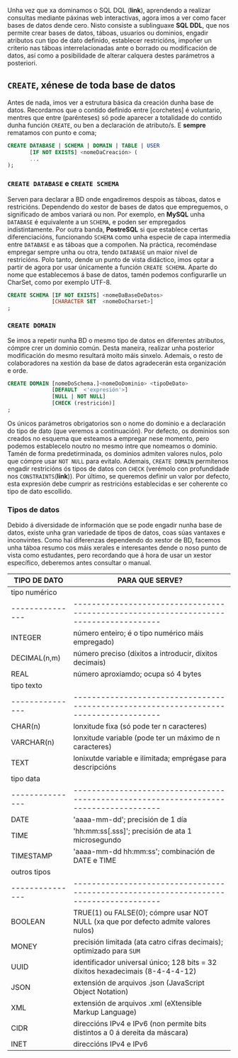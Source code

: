 Unha vez que xa dominamos o SQL DQL (**link**), aprendendo a realizar consultas mediante páxinas web interactivas, agora imos a ver como facer bases de datos dende cero. Nisto consiste a sublinguaxe **SQL DDL**, que nos permite crear bases de datos, táboas, usuarios ou dominios, engadir atributos cun tipo de dato definido, establecer restricións, impoñer un criterio nas táboas interrelacionadas ante o borrado ou modificación de datos, así como a posibilidade de alterar calquera destes parámetros a posteriori.

## ```CREATE```, xénese de toda base de datos

Antes de nada, imos ver a estrutura básica da creación dunha base de datos. Recordamos que o contido definido entre [corchetes] é voluntario, mentres que entre (parénteses) só pode aparecer a totalidade do contido dunha función ```CREATE```, ou ben a declaración de atributo/s. E **sempre** rematamos con punto e coma;

```sql
CREATE DATABASE | SCHEMA | DOMAIN | TABLE | USER 
       [IF NOT EXISTS] <nomeDaCreación> (
       ...
);
```

### ```CREATE DATABASE``` e ```CREATE SCHEMA```

Serven para declarar a BD onde engadiremos despois as táboas, datos e restricións. Dependendo do xestor de bases de datos que empreguemos, o significado de ambos variará ou non. Por exemplo, en **MySQL** unha ```DATABASE``` é equivalente a un ```SCHEMA```, e poden ser empregados indistintamente. Por outra banda, **PostreSQL** si que establece certas diferenciacións, funcionando ```SCHEMA``` como unha especie de capa intermedia entre ```DATABASE``` e as táboas que a compoñen. Na práctica, recoméndase empregar sempre unha ou otra, tendo ```DATABASE``` un maior nivel de restricións. Polo tanto, dende un punto de vista didáctico, imos optar a partir de agora por usar únicamente a función ```CREATE SCHEMA```. Aparte do nome que establecemos á base de datos, tamén podemos configurarlle un CharSet, como por exemplo UTF-8.

```sql
CREATE SCHEMA [IF NOT EXISTS] <nomeDaBaseDeDatos> 
              [CHARACTER SET  <nomeDoCharset>]
;
```

### ```CREATE DOMAIN```

Se imos a repetir nunha BD o mesmo tipo de datos en diferentes atributos, cómpre crer un dominio común. Desta maneira, realizar unha posterior modificación do mesmo resultará moito máis sinxelo. Ademais, o resto de colaboradores na xestión da base de datos agradecerán esta organización e orde. 

```sql
CREATE DOMAIN [nomeDoSchema.]<nomeDoDominio> <tipoDeDato>
              [DEFAULT  <'expresión'>]
              [NULL | NOT NULL]
              [CHECK (restrición)]
;
```
Os únicos parámetros obrigatorios son o nome do dominio e a declaración do tipo de dato (que veremos a continuación). Por defecto, os dominios son creados no esquema que esteamos a empregar nese momento, pero podemos establecelo noutro no mesmo intre que nomeamos o dominio. Tamén de forma predetirminada, os dominios admiten valores nulos, polo que cómpre usar ```NOT NULL``` para evitalo. Ademais, ```CREATE DOMAIN``` permítenos engadir restricións ós tipos de datos con ```CHECK``` (verémolo con profundidade nos ```CONSTRAINTS```(**link**)). Por último, se queremos definir un valor por defecto, esta expresión debe cumprir as restricións establecidas e ser coherente co tipo de dato escollido.

### Tipos de datos

Debido á diversidade de información que se pode engadir nunha base de datos, existe unha gran variedade de tipos de datos, coas súas vantaxes e inconvintes. Como hai diferenzas dependendo do xestor de BD, facemos unha táboa resumo cos máis xerales e interesantes dende o noso punto de vista como estudantes, pero recordando que á hora de usar un xestor específico, deberemos antes consultar o manual. 

| TIPO DE DATO  | PARA QUE SERVE?                                                                     |
|---------------|-------------------------------------------------------------------------------------|
| tipo numérico |                                                                                     |
|---------------|-------------------------------------------------------------------------------------|
| INTEGER       | número enteiro; é o tipo numérico máis empregado)                                   |
| DECIMAL(n,m)  | número preciso (díxitos a introducir, díxitos decimais)                             |
| REAL          | número aproxiamdo; ocupa só 4 bytes                                                 |
| tipo texto    |                                                                                     |
|---------------|-------------------------------------------------------------------------------------|
| CHAR(n)       | lonxitude fixa (só pode ter n caracteres)                                           |
| VARCHAR(n)    | lonxitude variable (pode ter un máximo de n caracteres)                             |
| TEXT          | lonixutde variable e ilimitada; emprégase para descripcións                         |
| tipo data     |                                                                                     |
|---------------|-------------------------------------------------------------------------------------|
| DATE          | 'aaaa-mm-dd'; precisión de 1 día                                                    |
| TIME          | 'hh:mm:ss[.sss]'; precisión de ata 1 microsegundo                                   |
| TIMESTAMP     | 'aaaa-mm-dd hh:mm:ss'; combinación de DATE e TIME                                   |
| outros tipos  |                                                                                     |
|---------------|-------------------------------------------------------------------------------------|
| BOOLEAN       | TRUE(1) ou FALSE(0); cómpre usar NOT NULL (xa que por defecto admite valores nulos) |
| MONEY         | precisión limitada (ata catro cifras decimais); optimizado para ```SUM```           |
| UUID          | identificador universal único; 128 bits = 32 díxitos hexadecimais (8-4-4-4-12)      |
| JSON          | extensión de arquivos .json (JavaScript Object Notation)                            |
| XML           | extensión de arquivos .xml (eXtensible Markup Language)                             |
| CIDR          | direccións IPv4 e IPv6 (non permite bits distintos a 0 á dereita da máscara)        |
| INET          | direccións IPv4 e IPv6                                                              |





